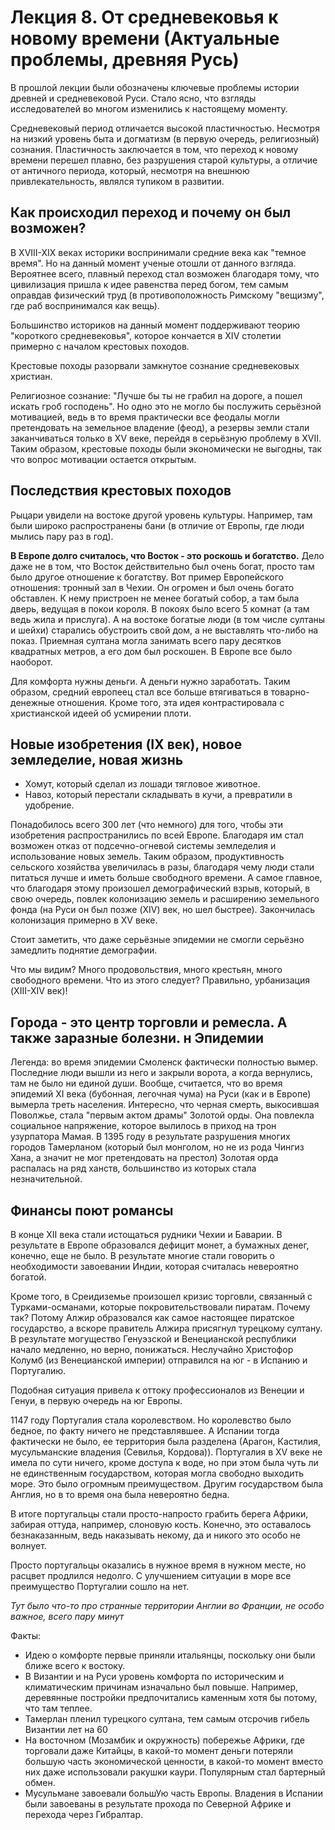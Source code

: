 Лекция 8. От средневековья к новому времени (Актуальные проблемы, древняя Русь)
===============================================================================

В прошлой лекции были обозначены ключевые проблемы истории древней и средневековой Руси. Стало ясно, что взгляды исследователей во многом изменились к настоящему моменту.

Средневековый период отличается высокой пластичностью. Несмотря на низкий уровень быта и догматизм (в первую очередь, религиозный) сознания.
Пластичность заключается в том, что переход к новому времени перешел плавно, без разрушения старой культуры, а отличие от античного периода, который, несмотря на внешнюю привлекательность, являлся тупиком в развитии.

Как происходил переход и почему он был возможен?
------------------------------------------------
В XVIII-XIX веках историки воспринимали средние века как "темное время". Но на данный момент ученые отошли от данного взгляда.
Вероятнее всего, плавный переход стал возможен благодаря тому, что цивилизация пришла к идее равенства перед богом, тем самым оправдав физический труд (в противоположность Римскому "вещизму", где раб воспринимался как вещь).

Большинство историков на данный момент поддерживают теорию "короткого средневековья", которое кончается в XIV столетии примерно с началом крестовых походов.

Крестовые походы разорвали замкнутое сознание средневековых христиан.

Религиозное сознание: "Лучше бы ты не грабил на дороге, а пошел искать гроб господень".
Но одно это не могло бы послужить серьёзной мотивацией, ведь в то время практически все феодалы могли претендовать на земельное владение (феод), а резервы земли стали заканчиваться только в XV веке, перейдя в серьёзную проблему в XVII.
Таким образом, крестовые походы были экономически не выгодны, так что вопрос мотивации остается открытым.

Последствия крестовых походов
-----------------------------
Рыцари увидели на востоке другой уровень культуры. Например, там были широко распространены бани (в отличие от Европы, где люди мылись пару раз в год).

**В Европе долго считалось, что Восток - это роскошь и богатство.**
Дело даже не в том, что Восток действительно был очень богат, просто там было другое отношение к богатству.
Вот пример Европейского отношения: тронный зал в Чехии. Он огромен и был очень богато обставлен. К нему пристроен не менее богатый собор, а там была дверь, ведущая в покои короля. В покоях было всего 5 комнат (а там ведь жила и прислуга).
А на востоке богатые люди (в том числе султаны и шейхи) старались обустроить свой дом, а не выставлять что-либо на показ. Приемная султана могла занимать всего пару десятков квадратных метров, а его дом был роскошен. В Европе все было наоборот.

Для комфорта нужны деньги. А деньги нужно заработать. Таким образом, средний европеец стал все больше втягиваться в товарно-денежные отношения.
Кроме того, эта идея контрастировала с христианской идеей об усмирении плоти.


Новые изобретения (IX век), новое земледелие, новая жизнь
--------------------------------------------------------
* Хомут, который сделал из лошади тягловое животное.
* Навоз, который перестали складывать в кучи, а превратили в удобрение.

Понадобилось всего 300 лет (что немного) для того, чтобы эти изобретения распространились по всей Европе. Благодаря им стал возможен отказ от подсечно-огневой системы земледелия и использование новых земель. Таким образом, продуктивность сельского хозяйства увеличилась в разы, благодаря чему люди стали питаться лучше и иметь больше свободного времени. А самое главное, что благодаря этому произошел демографический взрыв, который, в свою очередь, повлек колонизацию земель и расширению земельного фонда (на Руси он был позже (XIV) век, но шел быстрее). Закончилась колонизация примерно в XV веке.

Стоит заметить, что даже серьёзные эпидемии не смогли серьёзно замедлить поднятие демографии.

Что мы видим? Много продовольствия, много крестьян, много свободного времени. Что из этого следует? Правильно, урбанизация (XIII-XIV век)!

Города - это центр торговли и ремесла. А также заразные болезни.
н
Эпидемии
--------
Легенда: во время эпидемии Смоленск фактически полностью вымер. Последние люди вышли из него и закрыли ворота, а когда вернулись, там не было ни единой души. Вообще, считается, что во время эпидемий XI века (бубонная, легочная чума) на Руси (как и в Европе) вымерла треть населения.
Интересно, что черная смерть, выкосившая Поволжье, стала "первым актом драмы" Золотой орды. Она повлекла социальное напряжение, которое вылилось в приход на трон узурпатора Мамая. В 1395 году в результате разрушения многих городов Тамерланом (который был монголом, но не из рода Чингиз Хана, а значит не мог претендовать на престол) Золотая орда распалась на ряд ханств, большинство из которых стала незначительной.

Финансы поют романсы
--------------------
В конце XII века стали истощаться рудники Чехии и Баварии. В результате в Европе образовался дефицит монет, а бумажных денег, конечно, еще не было. В результате многие стали говорить о необходимости завоевании Индии, которая считалась невероятно богатой.

Кроме того, в Среидиземье произошел кризис торговли, связанный с Турками-османами, которые покровительствовали пиратам.
Почему так? Потому Алжир образовался как самое настоящее пиратское государство, а вскоре правитель Алжира присягнул турецкому султану.
В результате могущество Генуэзской и Венецианской республики начало медленно, но верно, понижаться.
Неслучайно Христофор Колумб (из Венецианской империи) отправился на юг - в Испанию и Португалию.

Подобная ситуация привела к оттоку профессионалов из Венеции и Генуи, в первую очередь на юг Европы.

1147 году Португалия стала королевством. Но королевство было бедное, по факту ничего не представлявшее. А Испании тогда фактически не было, ее территория была разделена (Арагон, Кастилия, мусульманские владения (Севилья, Кордова)).
Португалия в XV веке не имела по сути ничего, кроме доступа к воде, но при этом была чуть ли не единственным государством, которая могла свободно выходить море. Это было огромным преимуществом. Другим государством была Англия, но в то время она была невероятно бедна.

В итоге португальцы стали просто-напросто грабить берега Африки, забирая оттуда, например, слоновую кость. Конечно, это оставалось безнаказанным, ведь наказывать некому, да и никого это особо не волнует.

Просто португальцы оказались в нужное время в нужном месте, но расцвет продлился недолго. С улучшением ситуации в море все преимущество Португалии сошло на нет.

*Тут было что-то про странные территории Англии во Франции, не особо важное, всего пару минут*

Факты:
* Идею о комфорте первые приняли итальянцы, поскольку они были ближе всего к востоку.
* В Византии и на Руси уровень комфорта по историческим и климатическим причинам изначально был повыше. Например, деревянные постройки предпочитались каменным хотя бы потому, что там теплее.
* Тамерлан пленил турецкого султана, тем самым отсрочив гибель Византии лет на 60
* На восточном (Мозамбик и окружность) побережье Африки, где торговали даже Китайцы, в какой-то момент деньги потеряли большую часть экономической ценности, в какой-то момент вместо них даже использовали ракушки каури. Популярным стал бартерный обмен.
* Мусульмане завоевали большУю часть Европы. Владения в Испании были завоеваны в результате прохода по Северной Африке и перехода через Гибралтар.

